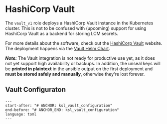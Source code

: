 # HashiCorp Vault

The `vault_v1` role deploys a HashiCorp Vault instance in the Kubernetes
cluster. This is not to be confused with (upcoming) support for using HashiCorp
Vault as a backend for storing LCM secrets.

For more details about the software, check out the
[HashiCorp Vault](https://www.vaultproject.io/) website. The deployment happens
via the [Vault Helm Chart](https://github.com/hashicorp/vault-helm/).

***Note:*** The Vault integration is not ready for productive use yet, as it
does not yet support high availability or backups. In addition, the unseal keys
will be **printed in plaintext** in the ansible output on the first deployment
and **must be stored safely and manually**, otherwise they're lost forever.

## Vault Configuraton

```{literalinclude} ../templates/config.template.toml
---
start-after: "# ANCHOR: ksl_vault_configuration"
end-before: "# ANCHOR_END: ksl_vault_configuration"
language: toml
---
```
